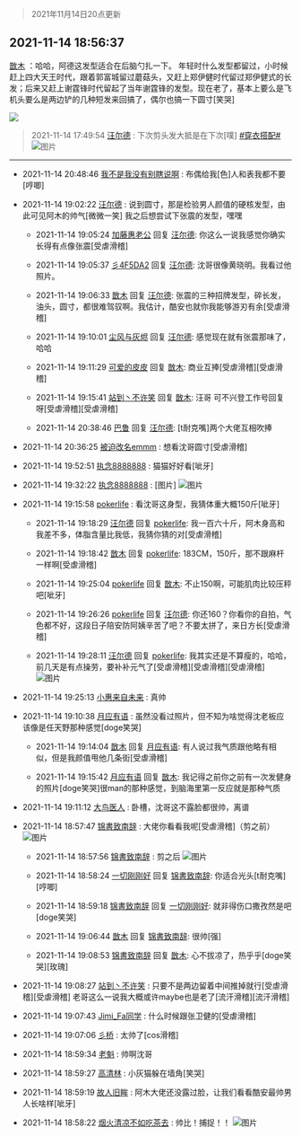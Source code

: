 > 2021年11月14日20点更新
<link rel="stylesheet" href="https://cdn.jsdelivr.net/gh/taotie6/sampleJSON@main/css/photo_show.css">
<meta name="referrer" content="no-referrer" />


 ## 2021-11-14 18:56:37 

 [㪚木](https://www.coolapk.com/feed/31471051?shareKey=NDI0ZjYyY2FhN2Y5NjE5MGVjMTk~) ：哈哈，阿德这发型适合在后脑勺扎一下。
年轻时什么发型都留过，小时候赶上四大天王时代，跟着郭富城留过蘑菇头，又赶上郑伊健时代留过郑伊健式的长发；后来又赶上谢霆锋时代留起了当年谢霆锋的发型。现在老了，基本上要么是飞机头要么是两边铲的几种短发来回搞了，偶尔也搞一下圆寸[笑哭] 

<div class="album">
<img class="img-item" src="https://image.coolapk.com/feed/2021/1114/18/1081091_e330e5a6_7383_5066@2160x2160.jpeg" />
</div>

> 2021-11-14 17:49:54 
> [汪尔德](https://www.coolapk.com/feed/31469702?shareKey=ZmI0MDQ3NzA1NmJiNjE5MGVjMTk~) : 下次剪头发大抵是在下次[噗]  <a class="feed-link-tag" href="/t/穿衣搭配?type=0">#穿衣搭配#</a> 
![图片](https://image.coolapk.com/feed/2021/1114/17/1595236_c016d048_3393_2094@1620x2160.jpeg)

 ------- 

- 2021-11-14 20:48:46 [我不是我没有别瞎说啊](uid=2231912) : 布偶给我[色]人和表我都不要[哼唧] 

- 2021-11-14 19:02:22 [汪尔德](uid=1595236) : 说到圆寸，那是检验男人颜值的硬核发型，由此可见阿木的帅气[微微一笑] 我之后想尝试下张震的发型，嘿嘿 

    - 2021-11-14 19:05:24 [加藤惠老公](uid=1266680) 回复 [汪尔德](uid=1595236): 你这么一说我感觉你确实长得有点像张震[受虐滑稽] 

    - 2021-11-14 19:05:37 [彡4F5DA2](uid=983185) 回复 [汪尔德](uid=1595236): 沈哥很像黄晓明。我看过他照片。 

    - 2021-11-14 19:06:33 [㪚木](uid=1081091) 回复 [汪尔德](uid=1595236): 张震的三种招牌发型，碎长发，油头，圆寸，都很难驾驭啊。我估计，酷安也就你我能够游刃有余[受虐滑稽] 

    - 2021-11-14 19:10:01 [尘风与灰烬](uid=15331663) 回复 [汪尔德](uid=1595236): 感觉现在就有张震那味了，哈哈 

    - 2021-11-14 19:11:29 [可爱的皮皮](uid=2163021) 回复 [㪚木](uid=1081091): 商业互捧[受虐滑稽][受虐滑稽] 

    - 2021-11-14 19:15:41 [站到丶不许笑](uid=1165627) 回复 [㪚木](uid=1081091): 汪哥 可不兴登工作号回复呀[受虐滑稽][受虐滑稽] 

    - 2021-11-14 20:38:46 [巴鲁](uid=810344) 回复 [汪尔德](uid=1595236): [t耐克嘴]两个大佬互相吹捧 

- 2021-11-14 20:36:25 [被迫改名emmm](uid=3302275) : 想看沈哥圆寸[受虐滑稽] 

- 2021-11-14 19:52:51 [执念8888888](uid=3461623) : 猫猫好好看[呲牙] 

- 2021-11-14 19:32:22 [执念8888888](uid=3461623) : [图片] ![图片](https://image.coolapk.com/feed/2021/1023/23/3461623_484ceed9_3907_1496@1140x746.jpeg)

- 2021-11-14 19:15:58 [pokerlife](uid=575409) : 看沈哥这身型，我猜体重大概150斤[呲牙] 

    - 2021-11-14 19:18:29 [汪尔德](uid=1595236) 回复 [pokerlife](uid=575409): 我一百六十斤，阿木身高和我差不多，体脂含量比我低，我猜你猜的对[受虐滑稽] 

    - 2021-11-14 19:18:42 [㪚木](uid=1081091) 回复 [pokerlife](uid=575409): 183CM，150斤，那不跟麻杆一样啊[受虐滑稽] 

    - 2021-11-14 19:25:04 [pokerlife](uid=575409) 回复 [㪚木](uid=1081091): 不止150啊，可能肌肉比较压秤吧[呲牙] 

    - 2021-11-14 19:26:26 [pokerlife](uid=575409) 回复 [汪尔德](uid=1595236): 你还160？你看你的自拍，气色都不好，这段日子陪安防阿姨辛苦了吧？不要太拼了，来日方长[受虐滑稽] 

    - 2021-11-14 19:28:11 [汪尔德](uid=1595236) 回复 [pokerlife](uid=575409): 我其实还是不算瘦的，哈哈，前几天是有点操劳，要补补元气了[受虐滑稽][受虐滑稽][受虐滑稽] ![图片](https://image.coolapk.com/feed/2021/0819/10/1595236_bd235d79_1343_4793@1136x1080.jpeg)

- 2021-11-14 19:25:13 [小惠来自未来](uid=847097) : 真帅 

- 2021-11-14 19:10:38 [月应有语](uid=1457481) : 虽然没看过照片，但不知为啥觉得沈老板应该像是任天野那种感觉[doge笑哭] 

    - 2021-11-14 19:14:04 [㪚木](uid=1081091) 回复 [月应有语](uid=1457481): 有人说过我气质跟他略有相似，但是我颜值甩他几条街[受虐滑稽] 

    - 2021-11-14 19:15:42 [月应有语](uid=1457481) 回复 [㪚木](uid=1081091): 我记得之前你之前有一次发健身的照片[doge笑哭]很man的那种感觉，到脑海里第一反应就是那种气质 

- 2021-11-14 19:11:12 [大鸟医人](uid=1511304) : 卧槽，沈哥这不露脸都很帅，离谱 

- 2021-11-14 18:57:47 [锦書致南辞](uid=2423380) : 大佬你看看我呢[受虐滑稽]（剪之前） ![图片](https://image.coolapk.com/feed/2021/1114/18/2423380_00f9f7cb_7187_535@497x745.jpeg)

    - 2021-11-14 18:57:56 [锦書致南辞](uid=2423380) : 剪之后 ![图片](https://image.coolapk.com/feed/2021/1114/18/2423380_e3d613f1_7187_5352@1956x4238.jpeg)

    - 2021-11-14 18:58:24 [一切刚刚好](uid=701389) 回复 [锦書致南辞](uid=2423380): 你适合光头[t耐克嘴][哼唧] 

    - 2021-11-14 18:59:18 [锦書致南辞](uid=2423380) 回复 [一切刚刚好](uid=701389): 就非得伤口撒孜然是吧[doge笑哭] 

    - 2021-11-14 19:06:44 [㪚木](uid=1081091) 回复 [锦書致南辞](uid=2423380): 很帅[强] 

    - 2021-11-14 19:08:53 [锦書致南辞](uid=2423380) 回复 [㪚木](uid=1081091): 心不拔凉了，热乎乎[doge笑哭][玫瑰] 

- 2021-11-14 19:08:27 [站到丶不许笑](uid=1165627) : 只要不是两边留着中间推掉就行[受虐滑稽][受虐滑稽]
老哥这么一说我大概或许maybe也是老了[流汗滑稽][流汗滑稽] 

- 2021-11-14 19:07:43 [Jimi_Fa同学](uid=658442) : 什么时候跟张卫健的[受虐滑稽] 

- 2021-11-14 19:07:06 [彡桥](uid=3740933) : 太帅了[cos滑稽] 

- 2021-11-14 18:59:34 [老魁](uid=1703096) : 帅啊沈哥 

- 2021-11-14 18:59:27 [高清林](uid=8114305) : 小灰猫躲在墙角[笑哭] 

- 2021-11-14 18:59:19 [故人旧眸](uid=5481001) : 阿木大佬还没露过脸，让我们看看酷安最帅男人长啥样[呲牙] 

- 2021-11-14 18:58:22 [烟火清凉不如吃茶去](uid=4279524) : 帅比！捕捉！！ ![图片](https://image.coolapk.com/feed/2021/1114/18/4279524_a24a0184_7501_8806@606x584.jpeg)

